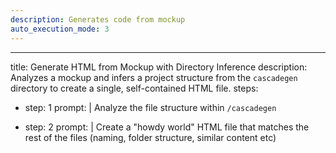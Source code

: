 ```yaml
---
description: Generates code from mockup
auto_execution_mode: 3
---
```


---
title: Generate HTML from Mockup with Directory Inference
description: Analyzes a mockup and infers a project structure from the `cascadegen` directory to create a single, self-contained HTML file.
steps:
  - step: 1
    prompt: |
        Analyze the file structure within `/cascadegen`

  - step: 2
    prompt: |
        Create a "howdy world" HTML file that matches the rest of the files (naming, folder structure, similar content etc)